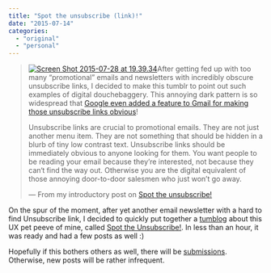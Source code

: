 ```yaml
---
title: "Spot the unsubscribe (link)!"
date: "2015-07-14"
categories: 
  - "original"
  - "personal"
---
```


> [![Screen Shot 2015-07-28 at 19.39.34](http://lea.verou.me/wp-content/uploads/2015/07/Screen-Shot-2015-07-28-at-19.39.34--300x136.png)](http://lea.verou.me/wp-content/uploads/2015/07/Screen-Shot-2015-07-28-at-19.39.34-.png)After getting fed up with too many “promotional” emails and newsletters with incredibly obscure unsubscribe links, I decided to make this tumblr to point out such examples of digital douchebaggery. This annoying dark pattern is so widespread that [Google even added a feature to Gmail for making those unsubscribe links obvious](http://www.businessinsider.com/google-obvious-unsubscribe-link-email-2014-2)!
> 
> Unsubscribe links are crucial to promotional emails. They are not just another menu item. They are not something that should be hidden in a blurb of tiny low contrast text. Unsubscribe links should be immediately obvious to anyone looking for them. You want people to be reading your email because they’re interested, not because they can‘t find the way out. Otherwise you are the digital equivalent of those annoying door-to-door salesmen who just won’t go away.
> 
> — From my introductory post on [Spot the unsubscribe!](http://spottheunsubscribe.tumblr.com/post/124094024596/o-hai)

On the spur of the moment, after yet another email newsletter with a hard to find Unsubscribe link, I decided to quickly put together a [tumblog](http://spottheunsubscribe.tumblr.com/) about this UX pet peeve of mine, called [Spot the Unsubscribe!](http://spottheunsubscribe.tumblr.com/). In less than an hour, it was ready and had a few posts as well :)

Hopefully if this bothers others as well, there will be [submissions](http://spottheunsubscribe.tumblr.com/submit). Otherwise, new posts will be rather infrequent.

